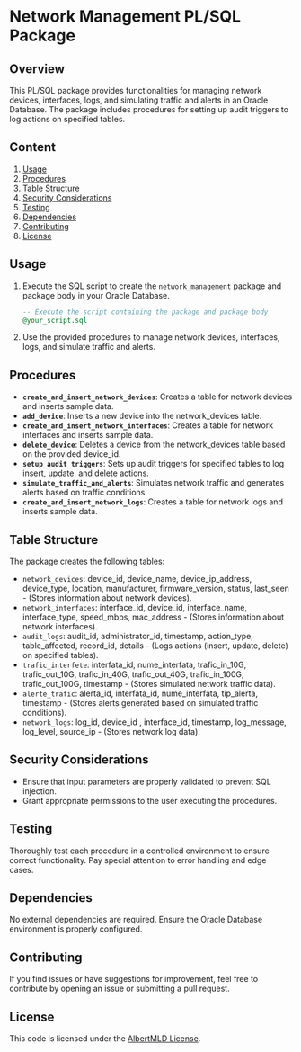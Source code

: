 # Network Management PL/SQL Package

## Overview

This PL/SQL package provides functionalities for managing network devices, interfaces, logs, and simulating traffic and alerts in an Oracle Database. The package includes procedures for setting up audit triggers to log actions on specified tables.

## Content

1. [Usage](#usage)
2. [Procedures](#procedures)
3. [Table Structure](#table-structure)
4. [Security Considerations](#security-considerations)
5. [Testing](#testing)
6. [Dependencies](#dependencies)
7. [Contributing](#contributing)
8. [License](#license)

## Usage

1. Execute the SQL script to create the `network_management` package and package body in your Oracle Database.

    ```sql
    -- Execute the script containing the package and package body
    @your_script.sql
    ```

2. Use the provided procedures to manage network devices, interfaces, logs, and simulate traffic and alerts.

## Procedures

- **`create_and_insert_network_devices`**: Creates a table for network devices and inserts sample data.
- **`add_device`**: Inserts a new device into the network_devices table.
- **`create_and_insert_network_interfaces`**: Creates a table for network interfaces and inserts sample data.
- **`delete_device`**: Deletes a device from the network_devices table based on the provided device_id.
- **`setup_audit_triggers`**: Sets up audit triggers for specified tables to log insert, update, and delete actions.
- **`simulate_traffic_and_alerts`**: Simulates network traffic and generates alerts based on traffic conditions.
- **`create_and_insert_network_logs`**: Creates a table for network logs and inserts sample data.

## Table Structure

The package creates the following tables:

- `network_devices`: device_id, device_name, device_ip_address, device_type, location, manufacturer, firmware_version, status, last_seen - (Stores information about network devices).
- `network_interfaces`: interface_id, device_id, interface_name, interface_type, speed_mbps, mac_address - (Stores information about network interfaces).
- `audit_logs`: audit_id, administrator_id, timestamp, action_type, table_affected, record_id, details - (Logs actions (insert, update, delete) on specified tables).
- `trafic_interfete`: interfata_id, nume_interfata, trafic_in_10G, trafic_out_10G, trafic_in_40G, trafic_out_40G, trafic_in_100G, trafic_out_100G, timestamp - (Stores simulated network traffic data).
- `alerte_trafic`: alerta_id, interfata_id, nume_interfata, tip_alerta, timestamp - (Stores alerts generated based on simulated traffic conditions).
- `network_logs`: log_id, device_id , interface_id, timestamp, log_message, log_level, source_ip - (Stores network log data).

## Security Considerations

- Ensure that input parameters are properly validated to prevent SQL injection.
- Grant appropriate permissions to the user executing the procedures.

## Testing

Thoroughly test each procedure in a controlled environment to ensure correct functionality. Pay special attention to error handling and edge cases.

## Dependencies

No external dependencies are required. Ensure the Oracle Database environment is properly configured.

## Contributing

If you find issues or have suggestions for improvement, feel free to contribute by opening an issue or submitting a pull request.

## License

This code is licensed under the [AlbertMLD License](LICENSE).
